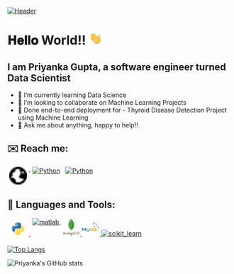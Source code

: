  [![Header](https://raw.githubusercontent.com/guptapriyanka06/<OWNER>/<OWNER>/readme_header.png "Header")](https://some-url.dev/)
<h1> 𝐇𝐞𝐥𝐥𝐨 World!!   <img src="https://raw.githubusercontent.com/ABSphreak/ABSphreak/master/gifs/Hi.gif" width="30px"></h1> 
<h2> I am Priyanka Gupta, a software engineer turned Data Scientist </h2>

- 🌱 I’m currently learning Data Science
- 💞️ I’m looking to collaborate on Machine Learning Projects
- 🔭 Done end-to-end deployment for - Thyroid Disease Detection Project using Machine Learning
- 💬 Ask me about anything, happy to help!!

## ✉️ Reach me:
<p align="left">
 <a href="https://github.com/guptapriyanka06" target="_blank" rel="noopener noreferrer"> <img src="https://raw.githubusercontent.com/iconic/open-iconic/master/svg/globe.svg" alt="Python" height="40" style="vertical-align:top; margin:4px"> </a>
 <a href="https://www.linkedin.com/in/priyanka-gupta06/" target="_blank" rel="noopener noreferrer"> <img src="https://cdn.jsdelivr.net/npm/simple-icons@v3/icons/linkedin.svg" alt="Python" height="40" style="vertical-align:top; margin:4px"></a>
 <a href="mailto:gupta.priyanka06@gmail.com"> <img src="https://cdn.jsdelivr.net/npm/simple-icons@v3/icons/gmail.svg" alt="Python" height="40" style="vertical-align:top; margin:4px"></a>
</p>

## 🧰 Languages and Tools:
<p align="left">
<a href="https://www.python.org/" target="_blank"> <img src="https://raw.githubusercontent.com/github/explore/80688e429a7d4ef2fca1e82350fe8e3517d3494d/topics/python/python.png" alt="Python" height="40" style="vertical-align:top; margin:4px">
<a href="https://jupyter.org/" target="_blank" <img src="https://raw.githubusercontent.com/github/explore/80688e429a7d4ef2fca1e82350fe8e3517d3494d/topics/visual-studio-code/visual-studio-code.png" alt="VS Code" height="40" style="vertical-align:top; margin:4px">
<img src="https://upload.wikimedia.org/wikipedia/commons/2/21/Matlab_Logo.png" alt="matlab" width="40" height="40"/> </a> 
<a href="https://www.mongodb.com/" target="_blank"> <img src="https://raw.githubusercontent.com/devicons/devicon/master/icons/mongodb/mongodb-original-wordmark.svg" alt="mongodb" width="40" height="40"/> </a> 
<a href="https://www.mysql.com/" target="_blank"> <img src="https://raw.githubusercontent.com/devicons/devicon/master/icons/mysql/mysql-original-wordmark.svg" alt="mysql" width="40" height="40"/> </a> <a href="https://scikit-learn.org/" target="_blank"> <img src="https://upload.wikimedia.org/wikipedia/commons/0/05/Scikit_learn_logo_small.svg" alt="scikit_learn" width="40" height="40"/> </a> 
</p>



[![Top Langs](https://github-readme-stats.vercel.app/api/top-langs/?username=guptapriyanka06)](https://github.com/anuraghazra/github-readme-stats)


![Priyanka's GitHub stats](https://github-readme-stats.vercel.app/api?username=guptapriyanka06&theme=dark&show_icons=true)


